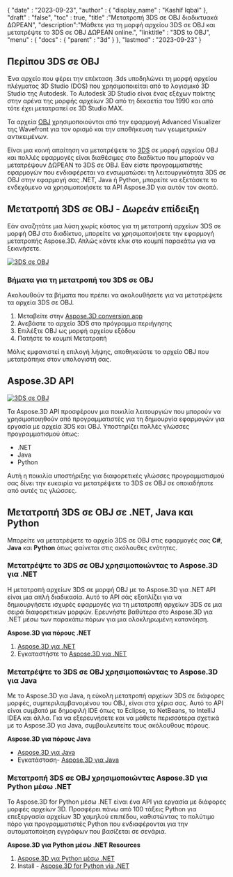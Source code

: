 {
  "date" : "2023-09-23",
  "author" : {
    "display_name" : "Kashif Iqbal"
},
  "draft" : "false",
  "toc" : true,
  "title" :"Μετατροπή 3DS σε OBJ διαδικτυακά ΔΩΡΕΑΝ",
  "description":"Μάθετε για τη μορφή αρχείου 3DS σε OBJ και μετατρέψτε το 3DS σε OBJ ΔΩΡΕΑΝ online.",
  "linktitle" : "3DS to OBJ",
  "menu" : {
    "docs" : {
      "parent" : "3d"
}
},
  "lastmod" : "2023-09-23"
}

## Περίπου 3DS σε OBJ

Ένα αρχείο που φέρει την επέκταση .3ds υποδηλώνει τη μορφή αρχείου πλέγματος 3D Studio (DOS) που χρησιμοποιείται από το λογισμικό 3D Studio της Autodesk. Το Autodesk 3D Studio είναι ένας εξέχων παίκτης στην αρένα της μορφής αρχείων 3D από τη δεκαετία του 1990 και από τότε έχει μετατραπεί σε 3D Studio MAX.

Τα αρχεία [OBJ](/el/3d/obj/) χρησιμοποιούνται από την εφαρμογή Advanced Visualizer της Wavefront για τον ορισμό και την αποθήκευση των γεωμετρικών αντικειμένων.

Είναι μια κοινή απαίτηση να μετατρέψετε το [3DS](/el/3d/3ds/) σε μορφή αρχείου OBJ και πολλές εφαρμογές είναι διαθέσιμες στο διαδίκτυο που μπορούν να μετατρέψουν ΔΩΡΕΑΝ το 3DS σε OBJ. Εάν είστε προγραμματιστής εφαρμογών που ενδιαφέρεται να ενσωματώσει τη λειτουργικότητα 3DS σε OBJ στην εφαρμογή σας .NET, Java ή Python, μπορείτε να εξετάσετε το ενδεχόμενο να χρησιμοποιήσετε τα API Aspose.3D για αυτόν τον σκοπό.

## Μετατροπή 3DS σε OBJ - Δωρεάν επίδειξη

Εάν αναζητάτε μια λύση χωρίς κόστος για τη μετατροπή αρχείων 3DS σε μορφή OBJ στο διαδίκτυο, μπορείτε να χρησιμοποιήσετε την εφαρμογή μετατροπής Aspose.3D. Απλώς κάντε κλικ στο κουμπί παρακάτω για να ξεκινήσετε.

[![3DS σε OBJ](../3ds-to-obj.png)](https://products.aspose.app/3d/conversion/3ds-to-obj)

### Βήματα για τη μετατροπή του 3DS σε OBJ

Ακολουθούν τα βήματα που πρέπει να ακολουθήσετε για να μετατρέψετε τα αρχεία 3DS σε OBJ.

1. Μεταβείτε στην [Aspose.3D conversion app](https://products.aspose.app/3d/conversion/3DS-to-obj)
1. Ανεβάστε το αρχείο 3DS στο πρόγραμμα περιήγησης
1. Επιλέξτε OBJ ως μορφή αρχείου εξόδου
1. Πατήστε το κουμπί Μετατροπή

Μόλις εμφανιστεί η επιλογή λήψης, αποθηκεύστε το αρχείο OBJ που μετατράπηκε στον υπολογιστή σας.

## Aspose.3D API

[![3DS σε OBJ](../try-aspose-3d.png)](https://products.aspose.com/3d/)

Τα Aspose.3D API προσφέρουν μια ποικιλία λειτουργιών που μπορούν να χρησιμοποιηθούν από προγραμματιστές για τη δημιουργία εφαρμογών για εργασία με αρχεία 3DS και OBJ. Υποστηρίζει πολλές γλώσσες προγραμματισμού όπως:

* .NET
* Java
* Python

Αυτή η ποικιλία υποστήριξης για διαφορετικές γλώσσες προγραμματισμού σας δίνει την ευκαιρία να μετατρέψετε το 3DS σε OBJ σε οποιαδήποτε από αυτές τις γλώσσες.

## Μετατροπή 3DS σε OBJ σε .NET, Java και Python

Μπορείτε να μετατρέψετε το αρχείο 3DS σε OBJ στις εφαρμογές σας **C#**, **Java** και **Python** όπως φαίνεται στις ακόλουθες ενότητες.

### Μετατρέψτε το 3DS σε OBJ χρησιμοποιώντας το Aspose.3D για .NET

Η μετατροπή αρχείων 3DS σε μορφή OBJ με το Aspose.3D για .NET API είναι μια απλή διαδικασία. Αυτό το API σάς εξοπλίζει για να δημιουργήσετε ισχυρές εφαρμογές για τη μετατροπή αρχείων 3DS σε μια σειρά διαφορετικών μορφών. Ερευνήστε βαθύτερα στο Aspose.3D για .NET μέσω των παρακάτω πόρων για μια ολοκληρωμένη κατανόηση.

**Aspose.3D για πόρους .NET**

1. [Aspose.3D για .NET](https://products.aspose.com/3d/net/)
1. Εγκαταστήστε το [Aspose.3D για .NET](https://docs.aspose.com/3d/net/installation/)

### Μετατρέψτε το 3DS σε OBJ χρησιμοποιώντας το Aspose.3D για Java

Με το Aspose.3D για Java, η εύκολη μετατροπή αρχείων 3DS σε διάφορες μορφές, συμπεριλαμβανομένου του OBJ, είναι στα χέρια σας. Αυτό το API είναι συμβατό με δημοφιλή IDE όπως το Eclipse, το NetBeans, το IntelliJ IDEA και άλλα. Για να εξερευνήσετε και να μάθετε περισσότερα σχετικά με το Aspose.3D για Java, συμβουλευτείτε τους ακόλουθους πόρους.

**Aspose.3D για πόρους Java**

* [Aspose.3D για Java](https://products.aspose.com/3d/java/)
* Εγκατάσταση- [Aspose.3D για Java](https://docs.aspose.com/3d/java/installation/)

### Μετατροπή 3DS σε OBJ χρησιμοποιώντας Aspose.3D για Python μέσω .NET

Το Aspose.3D for Python μέσω .NET είναι ένα API για εργασία με διάφορες μορφές αρχείων 3D. Προσφέρει πάνω από 100 τάξεις Python για επεξεργασία αρχείων 3D χαμηλού επιπέδου, καθιστώντας το πολύτιμο πόρο για προγραμματιστές Python που ενδιαφέρονται για την αυτοματοποίηση εγγράφων που βασίζεται σε σενάρια.

**Aspose.3D για Python μέσω .NET Resources**

1. [Aspose.3D για Python μέσω .NET](https://products.aspose.com/3d/python-net/)
1. Install - [Aspose.3D for Python via .NET](https://releases.aspose.com/3d/python-net/)
